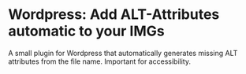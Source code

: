 # Wordpress: Add ALT-Attributes automatic to your IMGs
A small plugin for Wordpress that automatically generates missing ALT attributes from the file name. Important for accessibility.
